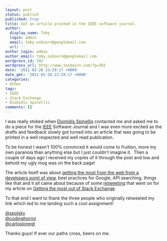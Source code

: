 ```yaml
---
layout: post
status: publish
published: true
title: Got an article printed in the IEEE software journal.
author:
  display_name: Toby
  login: admin
  email: toby.osbourn@googlemail.com
  url: ''
author_login: admin
author_email: toby.osbourn@googlemail.com
wordpress_id: 392
wordpress_url: http://www.tosbourn.com/?p=392
date: '2011-02-28 23:29:17 +0000'
date_gmt: '2011-02-28 22:29:17 +0000'
categories:
- Other
tags:
- IEEE
- Stack Exchange
- Diomidis Spinellis
comments: []
---
```

<p>I was really stoked when <a href="http://twitter.com/#!/DSpinellis" target="_blank">Diomidis Spinellis</a> contacted me and asked me to do a piece for the <a href="http://www.computer.org/">IEEE</a> Software Journal and I was even more excited as the drafts and feedback slowly got turned into an article that was going to be printed in a well respected and well read publication.</p>
<p>To be honest I wasn't 100% convinced it would come to fruition, more my own paranoia than anything else but I just couldn't imagine it.  Then a couple of days ago I received my copies of it through the post and low and behold my ugly mug was on the back page!</p>
<p>The article itself was about <a href="http://www.computer.org/portal/web/csdl/doi/10.1109/MS.2011.6" target="_blank">getting the most from the web from a developers point of view</a>, best practices for Google, API searching, things like that and it all came about because of some <a href="http://twitter.com/#!/tosbourn/status/27470675181" target="_blank">retweeting</a> that went on for my article on <a href="http://www.tosbourn.com/2010/10/web-stuff/getting-the-most-out-of-stackexchange/">Getting the most out of Stack Exchange</a>.</p>
<p>To that end I want to thank the three people who originally retweeted my link which led to me landing such a cool assignment!</p>
<p><a href="http://twitter.com/#!/spolsky" target="_blank">@spolsky</a><br />
<a href="http://twitter.com/#!/codinghorror" target="_blank">@codinghorror</a><br />
<a href="http://twitter.com/#!/carloslonegt" target="_blank">@carloslonegt</a></p>
<p>Thanks guys! If ever our paths cross, beers on me.</p>
